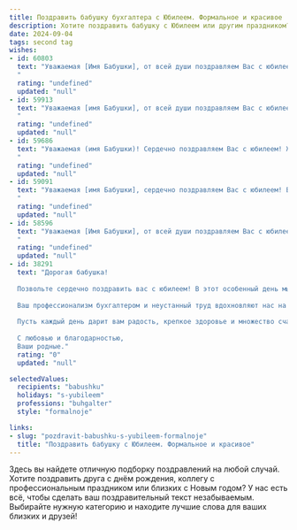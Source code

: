 ```yaml
---
title: Поздравить бабушку бухгалтера с Юбилеем. Формальное и красивое
description: Хотите поздравить бабушку с Юбилеем или другим праздником? Наш ИИ создаст незабываемое поздравление, а вы обязательно выделитесь среди других.  
date: 2024-09-04
tags: second tag
wishes:
- id: 60803
  text: "Уважаемая [Имя Бабушки], от всей души поздравляем Вас с юбилеем! Ваша преданность профессии бухгалтера,  опыт и мудрость вызывают глубокое уважение. Желаем Вам крепкого здоровья, благополучия,  радости и ярких впечатлений в этот особенный день!
  "
  rating: "undefined"
  updated: "null"
- id: 59913
  text: "Уважаемая [имя Бабушки], от всей души поздравляем Вас с юбилеем!  Ваша преданность профессии бухгалтера и  непоколебимая  ответственность всегда служили примером для всех. Желаем Вам крепкого здоровья,  радости,  благополучия и  многих лет жизни,  полных  счастья!
  "
  rating: "undefined"
  updated: "null"
- id: 59686
  text: "Уважаемая (имя Бабушки)! Сердечно поздравляем Вас с юбилеем! Желаем Вам крепкого здоровья, благополучия и долгих лет жизни, наполненных радостью, любовью и заботой близких. Ваша преданность профессии бухгалтера, ответственность и  неутомимый труд всегда вызывали восхищение. Спасибо Вам за  все, что Вы делаете!
  "
  rating: "undefined"
  updated: "null"
- id: 59091
  text: "Уважаемая [имя Бабушки], сердечно поздравляем Вас с юбилеем! Ваша многолетняя работа в качестве бухгалтера — это свидетельство Вашего профессионализма,  ответственности и преданности своему делу. Желаем Вам крепкого здоровья,  неиссякаемой энергии и  счастья в кругу семьи!
  "
  rating: "undefined"
  updated: "null"
- id: 58596
  text: "Уважаемая [Имя Бабушки], от всей души поздравляем Вас с юбилеем! Ваша преданность профессии бухгалтера,  тщательность и профессионализм заслуживают глубочайшего уважения. Пусть этот день станет ярким и запоминающимся, а ваша жизнь будет наполнена здоровьем, радостью и благополучием!
  "
  rating: "undefined"
  updated: "null"
- id: 38291
  text: "Дорогая бабушка!
  
  Позвольте сердечно поздравить вас с юбилеем! В этот особенный день мы отмечаем не только ваши годы, но и тот бесценный опыт, мудрость и тепло, которые вы щедро приносите в нашу жизнь.
  
  Ваш профессионализм бухгалтером и неустанный труд вдохновляют нас на достижения и стремления. Вы всегда были для нас примером мудрости и настойчивости, олицетворяя заботу и любовь нашей семьи.
  
  Пусть каждый день дарит вам радость, крепкое здоровье и множество счастливых мгновений. Желаем вам благополучия, счастья и уверенности в завтрашнем дне.
  
  С любовью и благодарностью,
  Ваши родные."
  rating: "0"
  updated: "null"

selectedValues:
  recipients: "babushku"
  holidays: "s-yubileem"
  professions: "buhgalter"
  style: "formalnoje"

links:
- slug: "pozdravit-babushku-s-yubileem-formalnoje"
  title: "Поздравить бабушку с Юбилеем. Формальное и красивое"
---
```


Здесь вы найдете отличную подборку поздравлений на любой случай. 
Хотите поздравить друга с днём рождения, коллегу с профессиональным праздником или близких с Новым годом? У нас есть всё, чтобы сделать ваш поздравительный текст незабываемым. Выбирайте нужную категорию и находите лучшие слова для ваших близких и друзей!
